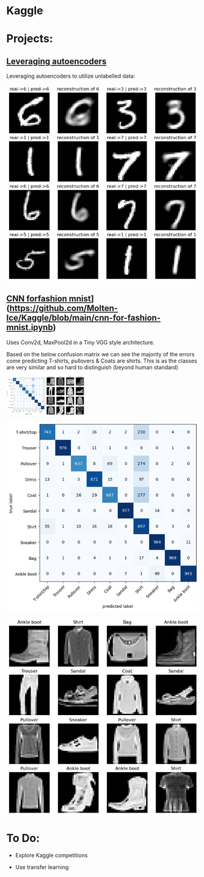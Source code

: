 # Kaggle

# Projects:

## [Leveraging autoencoders](/Leveraging%20autoencoders)

Leveraging autoencoders to utilize unlabelled data:

![2](/Leveraging%20autoencoders/Images/predictionsWithReconstructions.png)


## [CNN forfashion mnist]([/Leveraging%20autoencoders)](https://github.com/Molten-Ice/Kaggle/blob/main/cnn-for-fashion-mnist.ipynb)

Uses Conv2d, MaxPool2d in a Tiny VGG style architecture.

Based on the below confusion matrix we can see the majority of the errors come predicting T-shirts, pullovers & Coats are shirts.
This is as the classes are very similar and so hard to distinguish (beyond human standard)

<p float="left">
  <img src="/Images/TinyVGGConfusionMatrix.png" width="100" />
  <img src="/Images/FashionMNIST.png" width="100" /> 
</p>

![TinyVGGConfusionMatrix](/Images/TinyVGGConfusionMatrix.png)


![FashionMNIST](/Images/FashionMNIST.png)


# To Do:

- Explore Kaggle competitions

- Use transfer learning
